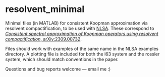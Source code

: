 # resolvent_minimal
Minimal files (in MATLAB) for consistent Koopman approximation via resolvent compactification, to be used with [NLSA](https://github.com/dg227/NLSA). These correspond to [_Consistent spectral approximation of Koopman operators using resolvent compactification_, arXiv:2309.00732](https://arxiv.org/abs/2309.00732). 

Files should work with examples of the same name in the NLSA examples directory. A plotting file is included for both the l63 system and the rossler system, which should match conventions in the paper. 

Questions and bug reports welcome — email me :)
